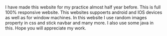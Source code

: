 I have made this website for my practice almost half year before. This is full 100% responsive website. This websites suppoerts android and IOS devices as well as for window machines. In this website I use random images property in css and stick navbar and many more. I also use some java in this. Hope you will appreciate my work.